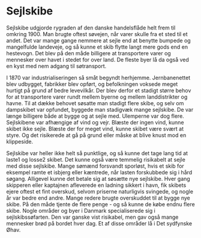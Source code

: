 # Sejlskibe

Sejlskibe udgjorde rygraden af den danske handelsflåde helt frem til omkring
1900. Man brugte oftest søvejen, når varer skulle fra et sted til et andet.
Det var mange gange nemmere at sejle end at benytte bumpede og mangelfulde
landeveje, og så kunne et skib flytte langt mere gods end en hestevogn. Det
blev på den måde billigere at transportere varer og mennesker over havet i
stedet for over land. De fleste byer lå da også ved en kyst med nem adgang til
søtransport.

I 1870 var industrialiseringen så småt begyndt herhjemme.
Jernbanenettet blev udbygget, fabrikker blev opført, og befolkningen voksede
meget hurtigt på grund af bedre levevilkår. Der blev derfor et stadigt større
behov for at transportere varer rundt mellem byerne og mellem landdistrikter
og havne.  Til at dække behovet søsatte man stadigt flere skibe, og selv om
dampskibet var opfundet, byggede man stadigvæk mange sejlskibe. De var længe
billigere både at bygge og at sejle med. Ulemperne var dog flere. Sejlskibene
var afhængige af vind og vejr. Blæste der ingen vind, kunne skibet ikke sejle.
Blæste der for meget vind, kunne skibet være svært at styre. Og det risikerede
at gå på grund eller måske at blive knust mod en klippeside. 

Sejlskibe var
heller ikke helt så punktlige, og så kunne det tage lang tid at laste1 og
losse2 skibet. Det kunne også være temmelig risikabelt at sejle med disse
sejlskibe. Mange sømænd forsvandt sporløst, hvis et skib for eksempel ramte et
isbjerg eller kæntrede, når lasten forskubbede sig i hård søgang. Alligevel
kunne det betale sig at søsætte nye sejlskibe.  Hver gang skipperen eller
kaptajnen afleverede en ladning sikkert i havn, fik skibets ejere oftest et
fint overskud, selvom priserne naturligvis svingede, og nogle år var bedre end
andre. Mange redere brugte overskuddet til at bygge nye skibe. På den måde
tjente de flere penge - og så kunne de købe endnu flere skibe. Nogle områder
og byer i Danmark specialiserede sig i sejlskibssøfarten. Den var ganske vist
risikabel, men gav også mange mennesker brød på bordet hver dag. Et af disse
områder lå i Det sydfynske Øhav.
